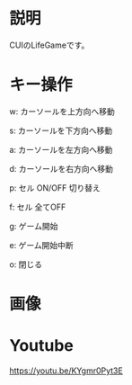# 説明
CUIのLifeGameです。
# キー操作
w: カーソールを上方向へ移動

s: カーソールを下方向へ移動

a: カーソールを左方向へ移動

d: カーソールを右方向へ移動

p: セル ON/OFF 切り替え 

f: セル 全てOFF     

g: ゲーム開始    

e: ゲーム開始中断    

o: 閉じる 

# 画像

# Youtube
https://youtu.be/KYgmr0Pyt3E
